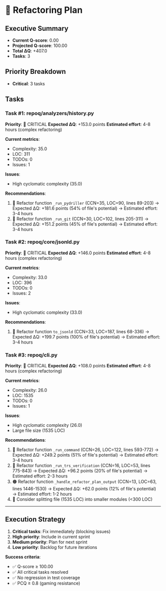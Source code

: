 # 🔧 Refactoring Plan

## Executive Summary

- **Current Q-score**: 0.00
- **Projected Q-score**: 100.00
- **Total ΔQ**: +407.0
- **Tasks**: 3

## Priority Breakdown

- **Critical**: 3 tasks

## Tasks

### Task #1: repoq/analyzers/history.py

**Priority**: 🔴 CRITICAL
**Expected ΔQ**: +153.0 points
**Estimated effort**: 4-8 hours (complex refactoring)

**Current metrics**:

- Complexity: 35.0
- LOC: 311
- TODOs: 0
- Issues: 1

**Issues**:

- High cyclomatic complexity (35.0)

**Recommendations**:

1. 🔴 Refactor function `_run_pydriller` (CCN=35, LOC=90, lines 89-203)
   → Expected ΔQ: +181.6 points (54% of file's potential)
   → Estimated effort: 3-4 hours
2. 🔴 Refactor function `_run_git` (CCN=30, LOC=102, lines 205-311)
   → Expected ΔQ: +151.2 points (45% of file's potential)
   → Estimated effort: 3-4 hours

### Task #2: repoq/core/jsonld.py

**Priority**: 🔴 CRITICAL
**Expected ΔQ**: +146.0 points
**Estimated effort**: 4-8 hours (complex refactoring)

**Current metrics**:

- Complexity: 33.0
- LOC: 396
- TODOs: 0
- Issues: 2

**Issues**:

- High cyclomatic complexity (33.0)

**Recommendations**:

1. 🔴 Refactor function `to_jsonld` (CCN=33, LOC=187, lines 68-336)
   → Expected ΔQ: +199.7 points (100% of file's potential)
   → Estimated effort: 3-4 hours

### Task #3: repoq/cli.py

**Priority**: 🔴 CRITICAL
**Expected ΔQ**: +108.0 points
**Estimated effort**: 4-8 hours (complex refactoring)

**Current metrics**:

- Complexity: 26.0
- LOC: 1535
- TODOs: 0
- Issues: 1

**Issues**:

- High cyclomatic complexity (26.0)
- Large file size (1535 LOC)

**Recommendations**:

1. 🔴 Refactor function `_run_command` (CCN=26, LOC=122, lines 593-772)
   → Expected ΔQ: +249.2 points (51% of file's potential)
   → Estimated effort: 3-4 hours
2. 🔴 Refactor function `_run_trs_verification` (CCN=16, LOC=53, lines 775-843)
   → Expected ΔQ: +96.2 points (20% of file's potential)
   → Estimated effort: 2-3 hours
3. 🟠 Refactor function `_handle_refactor_plan_output` (CCN=13, LOC=63, lines 1446-1530)
   → Expected ΔQ: +62.0 points (12% of file's potential)
   → Estimated effort: 1-2 hours
4. 📏 Consider splitting file (1535 LOC) into smaller modules (<300 LOC)

---

## Execution Strategy

1. **Critical tasks**: Fix immediately (blocking issues)
2. **High priority**: Include in current sprint
3. **Medium priority**: Plan for next sprint
4. **Low priority**: Backlog for future iterations

**Success criteria**:

- ✅ Q-score ≥ 100.00
- ✅ All critical tasks resolved
- ✅ No regression in test coverage
- ✅ PCQ ≥ 0.8 (gaming resistance)
